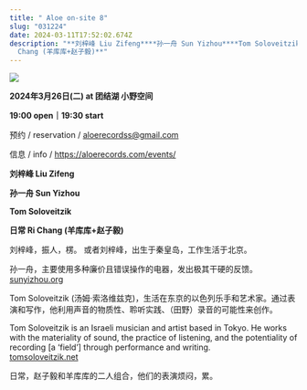 ```yaml
---
title: " Aloe on-site 8"
slug: "031224"
date: 2024-03-11T17:52:02.674Z
description: "**刘梓峰 Liu Zifeng****孙一舟 Sun Yizhou****Tom Soloveitzik****日常 Ri
  Chang (羊库库+赵子毅)**"
---
```

![](/images/uploads/on-site-8.jpg)

**2024年3月26日(二) at 团结湖 小野空间**

**19:00 open｜19:30 start**

预约 / reservation / [aloerecordss@gmail.com](mailto:aloerecordss@gmail.com)

信息 / info / <https://aloerecords.com/events/>

**刘梓峰 Liu Zifeng**

**孙一舟 Sun Yizhou**

**Tom Soloveitzik**

**日常 Ri Chang (羊库库+赵子毅)**

刘梓峰，振人，楞。
或者刘梓峰，出生于秦皇岛，工作生活于北京。

孙一舟，主要使用多种廉价且错误操作的电器，发出极其干硬的反馈。[sunyizhou.org](sunyizhou.org)

Tom Soloveitzik (汤姆·索洛维兹克)，生活在东京的以色列乐手和艺术家。通过表演和写作，他利用声音的物质性、聆听实践、（田野）录音的可能性来创作。

Tom Soloveitzik is an Israeli musician and artist based in Tokyo. He works with the materiality of sound, the practice of listening, and the potentiality of recording \[a ‘field’] through performance and writing.\
[tomsoloveitzik.net](https://www.tomsoloveitzik.net/)

日常，赵子毅和羊库库的二人组合，他们的表演烦闷，累。